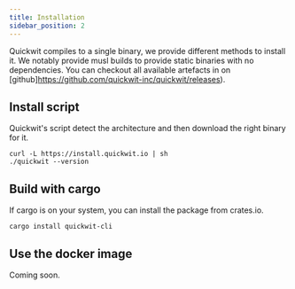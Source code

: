 ```yaml
---
title: Installation
sidebar_position: 2
---
```


Quickwit compiles to a single binary, we provide different methods to install it.
We notably provide musl builds to provide static binaries with no dependencies. 
You can checkout all available artefacts in on [github]https://github.com/quickwit-inc/quickwit/releases).



## Install script

Quickwit's script detect the architecture and then download the right binary for it.

```
curl -L https://install.quickwit.io | sh
./quickwit --version
```

## Build with cargo

If cargo is on your system, you can install the package from crates.io.

```
cargo install quickwit-cli
```

## Use the docker image

Coming soon.


